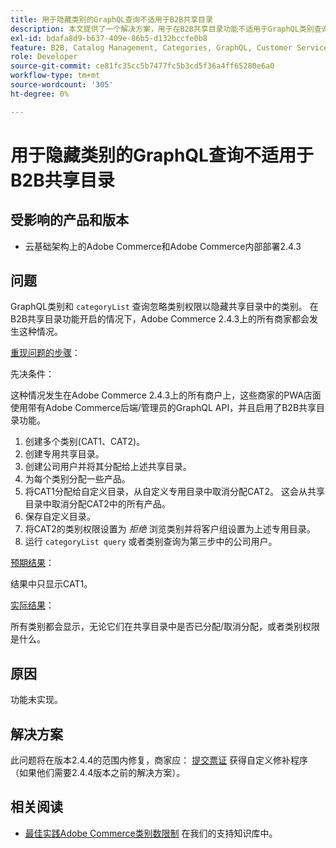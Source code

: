 ```yaml
---
title: 用于隐藏类别的GraphQL查询不适用于B2B共享目录
description: 本文提供了一个解决方案，用于在B2B共享目录功能不适用于GraphQL类别查询时隐藏类别。
exl-id: bdafa8d9-b637-409e-86b5-d132bccfe0b8
feature: B2B, Catalog Management, Categories, GraphQL, Customer Service
role: Developer
source-git-commit: ce81fc35cc5b7477fc5b3cd5f36a4ff65280e6a0
workflow-type: tm+mt
source-wordcount: '305'
ht-degree: 0%

---
```


# 用于隐藏类别的GraphQL查询不适用于B2B共享目录


## 受影响的产品和版本

* 云基础架构上的Adobe Commerce和Adobe Commerce内部部署2.4.3

## 问题

GraphQL类别和 `categoryList` 查询忽略类别权限以隐藏共享目录中的类别。 在B2B共享目录功能开启的情况下，Adobe Commerce 2.4.3上的所有商家都会发生这种情况。

<u>重现问题的步骤</u>：

先决条件：

这种情况发生在Adobe Commerce 2.4.3上的所有商户上，这些商家的PWA店面使用带有Adobe Commerce后端/管理员的GraphQL API，并且启用了B2B共享目录功能。

1. 创建多个类别(CAT1、CAT2)。
1. 创建专用共享目录。
1. 创建公司用户并将其分配给上述共享目录。
1. 为每个类别分配一些产品。
1. 将CAT1分配给自定义目录，从自定义专用目录中取消分配CAT2。 这会从共享目录中取消分配CAT2中的所有产品。
1. 保存自定义目录。
1. 将CAT2的类别权限设置为 *拒绝* 浏览类别并将客户组设置为上述专用目录。
1. 运行 `categoryList query` 或者类别查询为第三步中的公司用户。

<u>预期结果</u>：

结果中只显示CAT1。

<u>实际结果</u>：

所有类别都会显示，无论它们在共享目录中是否已分配/取消分配，或者类别权限是什么。

## 原因

功能未实现。

## 解决方案

此问题将在版本2.4.4的范围内修复，商家应： [提交票证](/help/help-center-guide/help-center/magento-help-center-user-guide.md#submit-ticket) 获得自定义修补程序（如果他们需要2.4.4版本之前的解决方案）。

## 相关阅读

* [最佳实践Adobe Commerce类别数限制](https://support.magento.com/hc/en-us/articles/360048176832) 在我们的支持知识库中。
